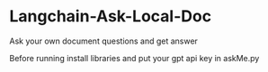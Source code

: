 # Langchain-Ask-Local-Doc
Ask your own document questions and get answer


Before running install libraries 
and put your gpt api key in askMe.py
